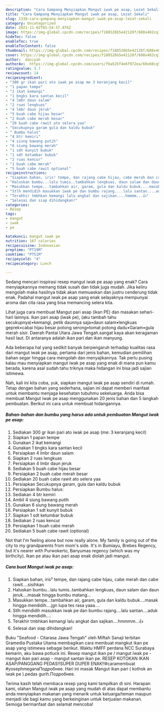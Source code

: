 ```yaml
---
description: "Cara Gampang Menyiapkan Mangut iwak pe asap, Lezat Sekali"
title: "Cara Gampang Menyiapkan Mangut iwak pe asap, Lezat Sekali"
slug: 1338-cara-gampang-menyiapkan-mangut-iwak-pe-asap-lezat-sekali
category: Uncategorized
date: 2021-11-02T05:54:57.076Z
image: https://img-global.cpcdn.com/recipes/f188526b5e42128f/680x482cq70/mangut-iwak-pe-asap-foto-resep-utama.jpg
hideToc: false
enableToc: true
enableTocContent: false
thumbnail: https://img-global.cpcdn.com/recipes/f188526b5e42128f/680x482cq70/mangut-iwak-pe-asap-foto-resep-utama.jpg
cover: https://img-global.cpcdn.com/recipes/f188526b5e42128f/680x482cq70/mangut-iwak-pe-asap-foto-resep-utama.jpg
author:  daniyah
authorAv:  https://img-global.cpcdn.com/users/f6a525f4e6f972ea/60x60cq50/avatar.jpg
ratingvalue: 3.7
reviewcount: 14
recipeingredient:
- "300 gr ikan pari ato iwak pe asap me 3 keranjang kecil"
- "1 papan tempe"
- "2 ikat kemangi"
- "1 bngks kara santan kecil"
- "4 lmbr daun salam"
- "2 ruas lengkuas"
- "4 lmbr daun jeruk"
- "5 buah cabe hijau besar"
- "2 buah cabe merah besar"
- "20 buah cabe rawit ato selera yaa"
- "Secukupnya garam gula dan kaldu bubuk"
- " Bumbu halus"
- "4 btr kemiri"
- "4 siung bawang putih"
- "6 siung bawang merah"
- "1 sdt kunyit bubuk"
- "1 sdt ketumbar bubuk"
- "2 ruas kencur"
- "1 buah cabe merah"
- "5 buah cabe rawit optional"
recipeinstructions:
- "Siapkan bahan, iris² tempe, dan rajang cabe hijau, cabe merah dan cabe rawit....sisihkan"
- "Haluskan bumbu...lalu tumis..tambahkan lengkuas, daun salam dan daun jeruk....masak hingga bumbu matang..."
- "Masukkan tempe...tambahkan air, garam, gula dan kaldu bubuk....masak hingga mendidih....jgn lupa tes rasa yaaa...."
- "Stlh mendidih masukkan iwak pe dan bumbu rajang....lalu santan....aduk hingga mendidih...."
- "Terakhir tmbhkan kemangi lalu angkat dan sajikan....hmmmm...👍"
- "Selesai dan siap dihidangkan!"
categories:
- Resep
tags:
- mangut
- iwak
- pe

katakunci: mangut iwak pe 
nutrition: 167 calories
recipecuisine: Indonesian
preptime: "PT19M"
cooktime: "PT51M"
recipeyield: "4"
recipecategory: Lunch

---
```



Sedang mencari inspirasi resep mangut iwak pe asap yang enak? Cara menyiapkannya memang tidak susah dan tidak juga mudah. Jika keliru mengolah maka hasilnya tidak akan memuaskan dan justru cenderung tidak enak. Padahal mangut iwak pe asap yang enak selayaknya mempunyai aroma dan cita rasa yang bisa memancing selera kita.


Lihat juga cara membuat Mangut pari asap (ikan PE) dan masakan sehari-hari lainnya. ikan pari asap (iwak pe), (aku tambah tahu secukupnya)•kemangi, petik daunnya saja•daun salam•lengkuas geprek•cabai hijau besar potong serong•tomat potong dadu•Garam•gula merah sisir. Daerah Pantai Utara Jawa Tengah.sangat kaya akan keragaman hasil laut. Di antaranya adalah ikan pari dan ikan manyung.

Ada beberapa hal yang sedikit banyak berpengaruh terhadap kualitas rasa dari mangut iwak pe asap, pertama dari jenis bahan, kemudian pemilihan bahan segar hingga cara mengolah dan menyajikannya. Tak perlu pusing kalau mau menyiapkan mangut iwak pe asap yang enak di mana pun kamu berada, karena asal sudah tahu triknya maka hidangan ini bisa jadi sajian istimewa.


Nah, kali ini kita coba, yuk, siapkan mangut iwak pe asap sendiri di rumah. Tetap dengan bahan yang sederhana, sajian ini dapat memberi manfaat untuk membantu menjaga kesehatan tubuhmu sekeluarga. Anda bisa membuat Mangut iwak pe asap menggunakan 20 jenis bahan dan 5 langkah pembuatan. Berikut ini cara untuk membuat hidangannya.

<!--inarticleads1-->

##### Bahan-bahan dan bumbu yang harus ada untuk pembuatan Mangut iwak pe asap:

1. Sediakan 300 gr ikan pari ato iwak pe asap (me: 3 keranjang kecil)
1. Siapkan 1 papan tempe
1. Gunakan 2 ikat kemangi
1. Gunakan 1 bngks kara santan kecil
1. Persiapkan 4 lmbr daun salam
1. Siapkan 2 ruas lengkuas
1. Persiapkan 4 lmbr daun jeruk
1. Sediakan 5 buah cabe hijau besar
1. Persiapkan 2 buah cabe merah besar
1. Sediakan 20 buah cabe rawit ato selera yaa
1. Persiapkan Secukupnya garam, gula dan kaldu bubuk
1. Persiapkan  Bumbu halus:
1. Sediakan 4 btr kemiri
1. Ambil 4 siung bawang putih
1. Gunakan 6 siung bawang merah
1. Persiapkan 1 sdt kunyit bubuk
1. Siapkan 1 sdt ketumbar bubuk
1. Sediakan 2 ruas kencur
1. Persiapkan 1 buah cabe merah
1. Sediakan 5 buah cabe rawit (optional)


Not that I&#39;m feeling alone but now really alone. My family is going out of the city to my grandparents from mom&#39;s side. It&#39;s in Bumiayu, Brebes Regency, but it&#39;s nearer with Purwokerto, Banyumas regency (which was my birthcity). Ikan pe atau ikan pari asap enak diolah jadi mangut. 

<!--inarticleads2-->

##### Cara buat Mangut iwak pe asap:

1. Siapkan bahan, iris² tempe, dan rajang cabe hijau, cabe merah dan cabe rawit....sisihkan
1. Haluskan bumbu...lalu tumis..tambahkan lengkuas, daun salam dan daun jeruk....masak hingga bumbu matang...
1. Masukkan tempe...tambahkan air, garam, gula dan kaldu bubuk....masak hingga mendidih....jgn lupa tes rasa yaaa....
1. Stlh mendidih masukkan iwak pe dan bumbu rajang....lalu santan....aduk hingga mendidih....
1. Terakhir tmbhkan kemangi lalu angkat dan sajikan....hmmmm...👍
1. Selesai dan siap dihidangkan!

Buku &#34;Seafood - Citarasa Jawa Tengah&#34; oleh Miftah Sanaji terbitan Gramedia Pustaka Utama membagikan cara membuat mangkut ikan pe asap yang istimewa sebagai berikut. Waktu HMFF perdana NCC Surabaya kemarin, aku bawa potluck ini. Resep mangut ikan pe / mangut iwak pe - mangut ikan pari asap - mangut santan ikan pe. RESEP KOTOKAN IKAN ASAP/PANGGANG PEDAS‼SUPER DUPER ENAK‼#caramembuat #yosephmeganaПодробнее. Hari ini masak Mangut ikan pari ( kothok an iwak pe ).pedas gurih.Подробнее. 

Terima kasih telah membaca resep yang kami tampilkan di sini. Harapan kami, olahan Mangut iwak pe asap yang mudah di atas dapat membantu anda menyiapkan makanan yang menarik untuk keluarga/teman maupun menjadi ide bagi kamu yang berkeinginan untuk berjualan makanan. Semoga bermanfaat dan selamat mencoba!
